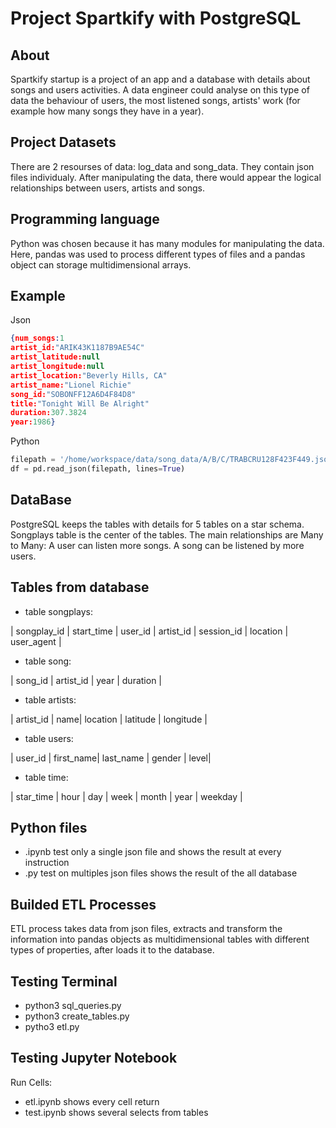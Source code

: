 # Project Spartkify with PostgreSQL

## About
Spartkify startup is a project of an app and a database with details about songs and users activities.
A data engineer could analyse on this type of data the behaviour of users, the most listened songs, artists' work
(for example how many songs they have in a year).

## Project Datasets
There are 2 resourses of data: log_data and song_data. They contain json files individualy. 
After manipulating the data, there would appear the logical relationships between users, artists and songs.

## Programming language
Python was chosen because it has many modules for manipulating the data. 
Here, pandas was used to process different types of files and a pandas object can storage multidimensional arrays.

## Example
Json
```json
{num_songs:1
artist_id:"ARIK43K1187B9AE54C"
artist_latitude:null
artist_longitude:null
artist_location:"Beverly Hills, CA"
artist_name:"Lionel Richie"
song_id:"SOBONFF12A6D4F84D8"
title:"Tonight Will Be Alright"
duration:307.3824
year:1986}
``` 

Python
```python
filepath = '/home/workspace/data/song_data/A/B/C/TRABCRU128F423F449.json'
df = pd.read_json(filepath, lines=True) 
```

## DataBase
PostgreSQL keeps the tables with details for 5 tables on a star schema.
Songplays table is the center of the tables.
The main relationships are Many to Many:
A user can listen more songs. A song can be listened by more users.

## Tables from database
- table songplays:

 | songplay_id | start_time | user_id | artist_id | session_id | location | user_agent |
 
- table song:

 | song_id | artist_id | year | duration |
 
- table artists:

 | artist_id | name| location | latitude | longitude |
 
- table users:

 | user_id | first_name| last_name | gender | level|
 
- table time:
 
 | star_time | hour | day | week | month | year | weekday |

## Python files
- .ipynb test only a single json file and shows the result at every instruction
- .py test on multiples json files shows the result of the all database

## Builded ETL Processes 
ETL process takes data from json files, extracts and transform the information into pandas objects 
as multidimensional tables with different types of properties, after loads it to the database. 

## Testing Terminal
- python3 sql_queries.py
- python3 create_tables.py
- pytho3 etl.py
 
## Testing Jupyter Notebook
Run Cells:
- etl.ipynb shows every cell return
- test.ipynb shows several selects from tables
